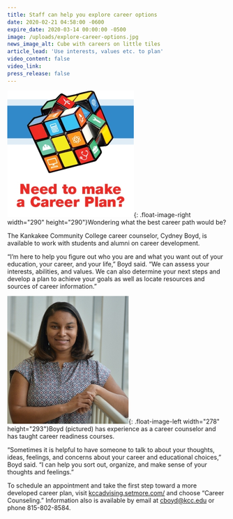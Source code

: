 ```yaml
---
title: Staff can help you explore career options
date: 2020-02-21 04:58:00 -0600
expire_date: 2020-03-14 00:00:00 -0500
image: /uploads/explore-career-options.jpg
news_image_alt: Cube with careers on little tiles
article_lead: 'Use interests, values etc. to plan'
video_content: false
video_link:
press_release: false
---
```


![](/uploads/explore-career-opts.jpg){: .float-image-right width="290" height="290"}Wondering what the best career path would be?

The Kankakee Community College career counselor, Cydney Boyd, is available to work with students and alumni on career development.

“I’m here to help you figure out who you are and what you want out of your education, your career, and your life,” Boyd said. “We can assess your interests, abilities, and values. We can also determine your next steps and develop a plan to achieve your goals as well as locate resources and sources of career information.”

![](/uploads/cydney-boyd-dsc-1471.jpg){: .float-image-left width="278" height="293"}Boyd (pictured) has experience as a career counselor and has taught career readiness courses.

“Sometimes it is helpful to have someone to talk to about your thoughts, ideas, feelings, and concerns about your career and educational choices,” Boyd said. “I can help you sort out, organize, and make sense of your thoughts and feelings.”

To schedule an appointment and take the first step toward a more developed career plan, visit [kccadvising.setmore.com/](https://kccadvising.setmore.com/) and choose “Career Counseling.” Information also is available by email at [cboyd@kcc.edu](mailto:cboyd@kcc.edu) or phone 815-802-8584.
